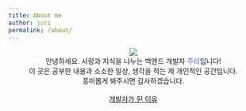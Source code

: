```yaml
---
title: About me
author: juri
permalink: /about/
---
```


<div align=center><img src="https://user-images.githubusercontent.com/81026531/136664690-f6401e16-0a5c-4954-a58e-0131034719e0.jpg"></div>

<div align=center>
안녕하세요. 사랑과 지식을 나누는 백엔드 개발자 <span style='color:royalblue'>주리</span>입니다!
<br>
이 곳은 공부한 내용과 소소한 일상, 생각을 적는 제 개인적인 공간입니다.
<br>
흥미롭게 봐주시면 감사하겠습니다. 
</div>
<br>
<div align=center><a href="https://jang184.github.io/diary/review/">개발자가 된 이유</a></div>